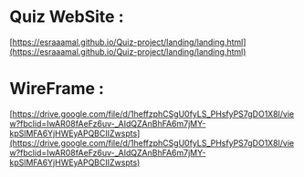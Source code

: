 
# Quiz WebSite :
[https://esraaamal.github.io/Quiz-project/landing/landing.html](https://esraaamal.github.io/Quiz-project/landing/landing.html)

# WireFrame :
[https://drive.google.com/file/d/1heffzphCSgU0fyLS_PHsfyPS7gDO1X8I/view?fbclid=IwAR08fAeFz6uv-_AIdQZAnBhFA6m7jMY-kpSlMFA6YjHWEyAPQBCIIZwspts](https://drive.google.com/file/d/1heffzphCSgU0fyLS_PHsfyPS7gDO1X8I/view?fbclid=IwAR08fAeFz6uv-_AIdQZAnBhFA6m7jMY-kpSlMFA6YjHWEyAPQBCIIZwspts)

